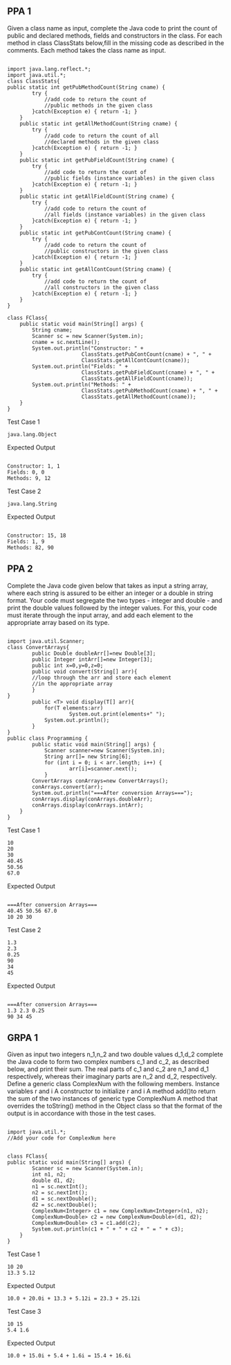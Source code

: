 ## PPA 1

Given a class name as input, complete the Java code to print the count of public and declared methods, fields and constructors in the class. For each method in class ClassStats below,fill in the missing code as described in the comments. Each method takes the class name as input.
```

import java.lang.reflect.*;
import java.util.*;
class ClassStats{
public static int getPubMethodCount(String cname) {
        try {
            //add code to return the count of 
            //public methods in the given class	
        }catch(Exception e) { return -1; }
    }
    public static int getAllMethodCount(String cname) {
        try {
            //add code to return the count of all 
            //declared methods in the given class
        }catch(Exception e) { return -1; }
    }
    public static int getPubFieldCount(String cname) {
        try {
            //add code to return the count of 
            //public fields (instance variables) in the given class
        }catch(Exception e) { return -1; }
    }
    public static int getAllFieldCount(String cname) {
        try {
            //add code to return the count of 
            //all fields (instance variables) in the given class
        }catch(Exception e) { return -1; }
    }
    public static int getPubContCount(String cname) {
        try {
            //add code to return the count of 
            //public constructors in the given class
        }catch(Exception e) { return -1; }		
    }
    public static int getAllContCount(String cname) {
        try {
            //add code to return the count of 
            //all constructors in the given class
        }catch(Exception e) { return -1; }
    }
}

class FClass{
    public static void main(String[] args) {
        String cname;
        Scanner sc = new Scanner(System.in);
        cname = sc.nextLine();
        System.out.println("Constructor: " + 
                        ClassStats.getPubContCount(cname) + ", " + 
                        ClassStats.getAllContCount(cname));
        System.out.println("Fields: " + 
                        ClassStats.getPubFieldCount(cname) + ", " +
                        ClassStats.getAllFieldCount(cname));
        System.out.println("Methods: " + 
                        ClassStats.getPubMethodCount(cname) + ", " +
                        ClassStats.getAllMethodCount(cname));
    }
}
```
Test Case 1
```
java.lang.Object
```
Expected Output
```

Constructor: 1, 1
Fields: 0, 0
Methods: 9, 12
```

Test Case 2
```
java.lang.String
```
Expected Output
```

Constructor: 15, 18
Fields: 1, 9
Methods: 82, 90
```

## PPA 2

Complete the Java code given below that takes as input a string array, where each string is assured to be either an integer or a double in string format. Your code must segregate the two types - integer and double - and print the double values followed by the integer values. For this, your code must iterate through the input array, and add each element to the appropriate array based on its type. 
```

import java.util.Scanner;
class ConvertArrays{
	    public Double doubleArr[]=new Double[3];
	    public Integer intArr[]=new Integer[3];
	    public int x=0,y=0,z=0;
	    public void convert(String[] arr){
        //loop through the arr and store each element 
		//in the appropriate array
	    }
}
	    public <T> void display(T[] arr){
	        for(T elements:arr)
	    	        System.out.print(elements+" ");
	        System.out.println();
	    }
}
public class Programming {
	    public static void main(String[] args) {
		    Scanner scanner=new Scanner(System.in);
		    String arr[]= new String[6];
		    for (int i = 0; i < arr.length; i++) {
			        arr[i]=scanner.next();
		    }
	    ConvertArrays conArrays=new ConvertArrays();
	    conArrays.convert(arr);
	    System.out.println("===After conversion Arrays===");
	    conArrays.display(conArrays.doubleArr);
	    conArrays.display(conArrays.intArr);	    
	}
}
```
Test Case 1
```
10 
20 
30 
40.45 
50.56 
67.0
```
Expected Output
```

===After conversion Arrays===
40.45 50.56 67.0 
10 20 30 
```

Test Case 2
```
1.3
2.3
0.25
90
34
45
```
Expected Output
```

===After conversion Arrays===
1.3 2.3 0.25 
90 34 45 
```

## GRPA 1

Given as input two integers n_1,n_2 and two double values d_1,d_2 complete the Java code to form two complex numbers c_1 and c_2, as described below, and print their sum.
The real parts of c_1 and c_2 are n_1 and d_1 respectively, whereas their imaginary parts are n_2 and d_2, respectively.
Define a generic class ComplexNum with the following members.
Instance variables r and i
A constructor to initialize r and i	
A method add()to return the sum of the two instances of generic type ComplexNum
A method that overrides the toString() method in the Object class so that the format of the output is in accordance with those in the test cases. 
```

import java.util.*;
//Add your code for ComplexNum here


class FClass{
public static void main(String[] args) {
        Scanner sc = new Scanner(System.in);
        int n1, n2;
        double d1, d2;
        n1 = sc.nextInt();
        n2 = sc.nextInt();
        d1 = sc.nextDouble();
        d2 = sc.nextDouble();
        ComplexNum<Integer> c1 = new ComplexNum<Integer>(n1, n2);
        ComplexNum<Double> c2 = new ComplexNum<Double>(d1, d2);
        ComplexNum<Double> c3 = c1.add(c2);
        System.out.println(c1 + " + " + c2 + " = " + c3);
    }
}
```
Test Case 1
```
10 20
13.3 5.12
```
Expected Output
```
10.0 + 20.0i + 13.3 + 5.12i = 23.3 + 25.12i
```

Test Case 3
```
10 15
5.4 1.6
```
Expected Output
```
10.0 + 15.0i + 5.4 + 1.6i = 15.4 + 16.6i
```
